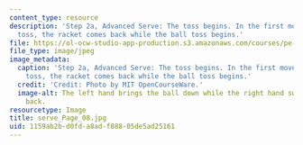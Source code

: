 ```yaml
---
content_type: resource
description: 'Step 2a, Advanced Serve: The toss begins. In the first movement of the
  toss, the racket comes back while the ball toss begins.'
file: https://ol-ocw-studio-app-production.s3.amazonaws.com/courses/pe-710-tennis-spring-2007/1159ab2bd0fda8adf88805de5ad25161_serve_Page_08.jpg
file_type: image/jpeg
image_metadata:
  caption: 'Step 2a, Advanced Serve: The toss begins. In the first movement of the
    toss, the racket comes back while the ball toss begins.'
  credit: 'Credit: Photo by MIT OpenCourseWare.'
  image-alt: The left hand brings the ball down while the right hand swings the racket
    back.
resourcetype: Image
title: serve_Page_08.jpg
uid: 1159ab2b-d0fd-a8ad-f888-05de5ad25161
---
```

